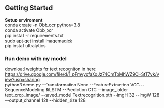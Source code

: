 ## Getting Started

**Setup enviroment** <br>
conda create -n Obb_ocr python=3.8 <br>
conda activate Obb_ocr <br>
pip install -r requirements.txt <br>
sudo apt-get install imagemagick <br>
pip install ultralytics <br>
### Run demo with my model
download weights for text recogniton in here: https://drive.google.com/file/d/1_pFmvyofaXoJz74CmTbMhWZ9CHStT7vk/view?usp=sharing <br>
python3 demo.py --Transformation None --FeatureExtraction VGG --SequenceModeling BiLSTM --Prediction CTC --image_folder text_crop_image/ --saved_model Textrecognition.pth --imgH 32 --imgW 128 --output_channel 128 --hidden_size 128
